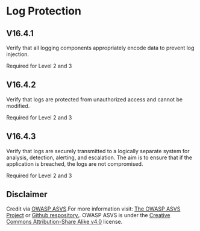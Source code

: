# Log Protection
## V16.4.1
Verify that all logging components appropriately encode data to prevent log injection.
Required for Level 2 and 3
## V16.4.2
Verify that logs are protected from unauthorized access and cannot be modified.
Required for Level 2 and 3
## V16.4.3
Verify that logs are securely transmitted to a logically separate system for analysis, detection, alerting, and escalation. The aim is to ensure that if the application is breached, the logs are not compromised.
Required for Level 2 and 3
## Disclaimer
Credit via [OWASP ASVS](https://owasp.org/www-project-application-security-verification-standard/).For more information visit: [The OWASP ASVS Project](https://owasp.org/www-project-application-security-verification-standard/) or [Github respository.](https://github.com/OWASP/ASVS). OWASP ASVS is under the [Creative Commons Attribution-Share Alike v4.0](https://github.com/OWASP/ASVS/blob/v5.0.0/LICENSE.md) license.
